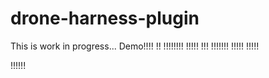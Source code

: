 # drone-harness-plugin

This is work in progress...
Demo!!!!
!!
!!!!!!!!
!!!!!
!!!
!!!!!!!
!!!!!
!!!!!

!!!!!!
